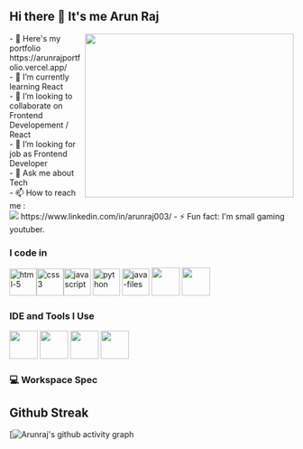 ## Hi there 👋 It's me Arun Raj


<img align="right" width="370" height="290" src="https://i.pinimg.com/originals/47/f0/34/47f0342cec72b800463bf003eac1257e.gif">
- 🔭 Here's my portfolio https://arunrajportfolio.vercel.app/ <br />
- 🌱 I’m currently learning React  <br />
- 👯 I’m looking to collaborate on Frontend Developement / React  <br />
- 🤔 I’m looking for job as Frontend Developer <br />
- 💬 Ask me about Tech <br />
- 📫 How to reach me :
<br /> <img src="https://img.shields.io/badge/LinkedIn-0077B5?style=for-the-badge&logo=linkedin&logoColor=white" />
https://www.linkedin.com/in/arunraj003/
- ⚡ Fun fact: I'm small gaming youtuber.

### I code in
<img width="48" height="48" src="https://img.icons8.com/pulsar-gradient/48/html-5.png" alt="html-5"/><img width="48" height="48" src="https://img.icons8.com/pulsar-gradient/48/css3.png" alt="css3"/><img width="48" height="48" src="https://img.icons8.com/pulsar-gradient/48/javascript.png" alt="javascript"/> <img width="48" height="48" src="https://img.icons8.com/pulsar-gradient/48/python.png" alt="python"/>  <img width="48" height="48" src="https://img.icons8.com/pulsar-gradient/48/java-files.png" alt="java-files"/>  <img height="50" width="50" src="https://img.icons8.com/color/48/000000/sass.png"/> <img height="50" width="50" src="https://img.icons8.com/color/48/000000/bootstrap.png" /> 

### IDE and Tools I Use
<img height="50" width="50" src="https://img.icons8.com/color/48/000000/visual-studio-code-2019.png"/> <img height="50" width="50" src="https://img.icons8.com/color/48/000000/pycharm.png"/> <img height="50" width="50" src="https://img.icons8.com/color/50/000000/git.png"/>  <img height="50" src="https://img.icons8.com/officel/480/null/java-eclipse.png"/>

### 💻 Workspace Spec

## Github Streak
[![Arunraj's github activity graph](https://github-readme-activity-graph.vercel.app/graph?username=Arunraj003&bg_color=000000&color=11ff00&line=ffffff&point=00ff11&area=true&hide_border=true)
